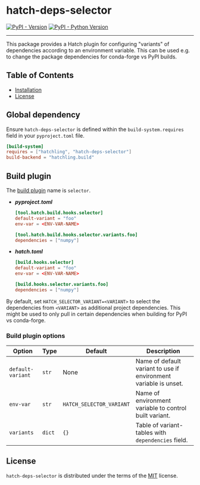 # hatch-deps-selector

[![PyPI - Version](https://img.shields.io/pypi/v/hatch-deps-selector.svg)](https://pypi.org/project/hatch-deps-selector)
[![PyPI - Python Version](https://img.shields.io/pypi/pyversions/hatch-deps-selector.svg)](https://pypi.org/project/hatch-deps-selector)

-----

This package provides a Hatch plugin for configuring "variants" of dependencies according to an environment variable.
This can be used e.g. to change the package dependencies for conda-forge vs PyPI builds.

## Table of Contents

- [Installation](#installation)
- [License](#license)

## Global dependency

Ensure `hatch-deps-selector` is defined within the `build-system.requires` field in your `pyproject.toml` file.

```toml
[build-system]
requires = ["hatchling", "hatch-deps-selector"]
build-backend = "hatchling.build"
```

## Build plugin

The [build plugin](https://hatch.pypa.io/latest/plugins/build-hook/reference/) name is `selector`.

- ***pyproject.toml***

    ```toml
    [tool.hatch.build.hooks.selector]
    default-variant = "foo"
    env-var = <ENV-VAR-NAME>
    
    [tool.hatch.build.hooks.selector.variants.foo]
    dependencies = ["numpy"]
    ```

- ***hatch.toml***

    ```toml
    [build.hooks.selector]
    default-variant = "foo"
    env-var = <ENV-VAR-NAME>

    [build.hooks.selector.variants.foo]
    dependencies = ["numpy"]
    ```

By default, set `HATCH_SELECTOR_VARIANT=<VARIANT>` to select the dependencies from `<VARIANT>` as additional project dependencies.
This might be used to only pull in certain dependencies when building for PyPI vs conda-forge.


### Build plugin options

| Option            | Type   | Default                  | Description                                                      |
|-------------------|--------|--------------------------|------------------------------------------------------------------|
| `default-variant` | `str`  | None                     | Name of default variant to use if environment variable is unset. |
| `env-var`         | `str`  | `HATCH_SELECTOR_VARIANT` | Name of environment variable to control built variant.           |
| `variants`        | `dict` | `{}`                     | Table of variant-tables with `dependencies` field.               |

## License

`hatch-deps-selector` is distributed under the terms of the [MIT](https://spdx.org/licenses/MIT.html) license.
